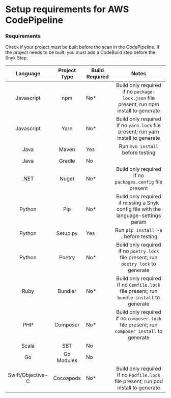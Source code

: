 # Setup requirements for AWS CodePipeline

### Requirements

Check if your project must be built before the scan in the CodePipeline. If the project needs to be built, you must add a CodeBuild step before the Snyk Step.

|      Language     | Project Type | Build Required |                                            Notes                                           |
| :---------------: | :----------: | -------------- | :----------------------------------------------------------------------------------------: |
|     Javascript    |      npm     | No\*           |   Build only required if no `package-lock.json` file present; run npm install to generate  |
|     Javascript    |     Yarn     | No\*           |      Build only required if no `yarn.lock` file present; run yarn install to generate      |
|        Java       |     Maven    | Yes            |                              Run `mvn install` before testing                              |
|        Java       |    Gradle    | No             |                                                                                            |
|        .NET       |     Nuget    | No\*           |                  Build only required if no `packages.config` file present                  |
|       Python      |      Pip     | No\*           |     Build only required if missing a Snyk config file with the language-settings param     |
|       Python      |   Setup.py   | Yes            |                            Run `pip install -e .` before testing                           |
|       Python      |    Poetry    | No\*           |     Build only required if no `poetry.lock` file present; run `poetry lock` to generate    |
|        Ruby       |    Bundler   | No\*           |   Build only required if no `Gemfile.lock` file present; run `bundle install` to generate  |
|        PHP        |   Composer   | No\*           | Build only required if no `composer.lock` file present; run `composer install` to generate |
|       Scala       |      SBT     | No             |                                                                                            |
|         Go        |  Go Modules  | No             |                                                                                            |
| Swift/Objective-C |   Cocoapods  | No\*           |     Build only required if no `Podfile.lock` file present; run pod install to generate     |
